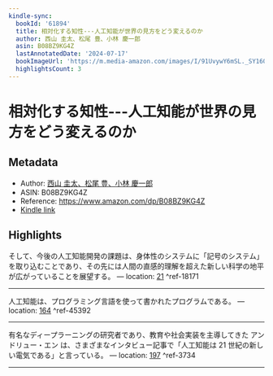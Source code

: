 ```yaml
---
kindle-sync:
  bookId: '61894'
  title: 相対化する知性---人工知能が世界の見方をどう変えるのか
  author: 西山 圭太、松尾 豊、小林 慶一郎
  asin: B08BZ9KG4Z
  lastAnnotatedDate: '2024-07-17'
  bookImageUrl: 'https://m.media-amazon.com/images/I/91UvywY6mSL._SY160.jpg'
  highlightsCount: 3
---
```

# 相対化する知性---人工知能が世界の見方をどう変えるのか
## Metadata
* Author: [西山 圭太、松尾 豊、小林 慶一郎](https://www.amazon.comundefined)
* ASIN: B08BZ9KG4Z
* Reference: https://www.amazon.com/dp/B08BZ9KG4Z
* [Kindle link](kindle://book?action=open&asin=B08BZ9KG4Z)

## Highlights
そして、今後の人工知能開発の課題は、身体性のシステムに「記号のシステム」を取り込むことであり、その先には人間の直感的理解を超えた新しい科学の地平が広がっていることを展望する。 — location: [21](kindle://book?action=open&asin=B08BZ9KG4Z&location=21) ^ref-18171

---
人工知能は、プログラミング言語を使って書かれたプログラムである。 — location: [164](kindle://book?action=open&asin=B08BZ9KG4Z&location=164) ^ref-45392

---
有名なディープラーニングの研究者であり、教育や社会実装を主導してきた アンドリュー・エン は、さまざまなインタビュー記事で「人工知能は 21 世紀の新しい電気である」と言っている。 — location: [197](kindle://book?action=open&asin=B08BZ9KG4Z&location=197) ^ref-3734

---
